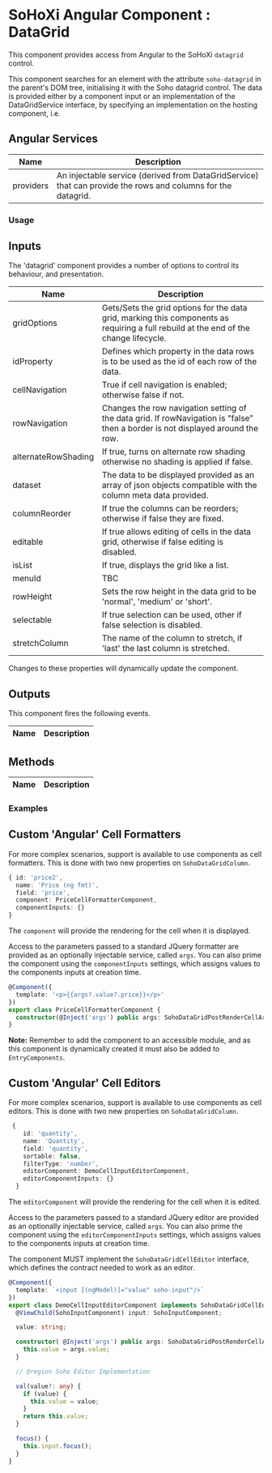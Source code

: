 # SoHoXi Angular Component : DataGrid

This component provides access from Angular to the SoHoXi `datagrid` control.

This component searches for an element with the attribute `soho-datagrid` in the parent's DOM tree, initialising it with
the Soho datagrid control.  The data is provided either by a component input or an implementation
of the DataGridService interface, by specifying an implementation on the hosting component, i.e.

## Angular Services

| Name | Description |
| --- | --- |
| providers | An injectable service (derived from DataGridService) that can provide the rows and columns for the datagrid. |

### Usage

## Inputs

The 'datagrid' component provides a number of options to control its behaviour, and presentation.

| Name | Description |
| --- | --- |
| gridOptions | Gets/Sets the grid options for the data grid, marking this components as requiring a full rebuild at the end of the change lifecycle. |
| idProperty | Defines which property in the data rows is to be used as the id of each row of the data. |
| cellNavigation | True if cell navigation is enabled; otherwise false if not. |
| rowNavigation | Changes the row navigation setting of the data grid. If rowNavigation is "false” then a border is not displayed around the row. |
| alternateRowShading | If true, turns on alternate row shading otherwise no shading is applied if false. |
| dataset | The data to be displayed provided as an array of json objects compatible with the column meta data provided. |
| columnReorder | If true the columns can be reorders; otherwise if false they are fixed. |
| editable | If true allows editing of cells in the data grid, otherwise if false editing is disabled. |
| isList | If true, displays the grid like a list. |
| menuId | TBC |
| rowHeight | Sets the row height in the data grid to be 'normal', 'medium' or 'short'. |
| selectable | If true selection can be used, other if false selection is disabled. |
| stretchColumn| The name of the column to stretch, if 'last' the last column is stretched. |

Changes to these properties will dynamically update the component.

## Outputs

This component fires the following events.

| Name | Description |
| --- | --- |

## Methods

| Name | Description |
| --- | --- |

### Examples

## Custom 'Angular' Cell Formatters

For more complex scenarios, support is available to use components as cell formatters.  This is done with two new properties on `SohoDataGridColumn`.

```typescript
{ id: 'price2',
  name: 'Price (ng fmt)',
  field: 'price',
  component: PriceCellFormatterComponent,
  componentInputs: {}
}
```

The `component` will provide the rendering for the cell when it is displayed.

Access to the parameters passed to a standard JQuery formatter are provided as an optionally injectable service, called `args`.
You can also prime the component using the `componentInputs` settings, which assigns values to the components inputs at creation time.

```typescript
@Component({
  template: '<p>{{args?.value?.price}}</p>'
})
export class PriceCellFormatterComponent {
  constructor(@Inject('args') public args: SohoDataGridPostRenderCellArgs) {}
}
```

**Note:** Remember to add the component to an accessible module, and as this component is dynamically created it must also be added to `EntryComponents`.

## Custom 'Angular' Cell Editors

For more complex scenarios, support is available to use components as cell editors.  This is done with two new properties on `SohoDataGridColumn`.

```typescript
 {
    id: 'quantity',
    name: 'Quantity',
    field: 'quantity',
    sortable: false,
    filterType: 'number',
    editorComponent: DemoCellInputEditorComponent,
    editorComponentInputs: {}
  }
  ```

The `editorComponent` will provide the rendering for the cell when it is edited.

Access to the parameters passed to a standard JQuery editor are provided as an optionally injectable service, called `args`.  You can also prime the component using the `editorComponentInputs` settings, which assigns values to the components inputs at creation time.

The component MUST implement the `SohoDataGridCellEditor` interface, which defines the contract needed to work as an editor.

```typescript
@Component({
  template: `<input [(ngModel)]="value" soho-input"/>`
})
export class DemoCellInputEditorComponent implements SohoDataGridCellEditor {
  @ViewChild(SohoInputComponent) input: SohoInputComponent;

  value: string;

  constructor( @Inject('args') public args: SohoDataGridPostRenderCellArgs) {
    this.value = args.value;
  }

  // @region Soho Editor Implementation

  val(value?: any) {
    if (value) {
      this.value = value;
    }
    return this.value;
  }

  focus() {
    this.input.focus();
  }
}
```
